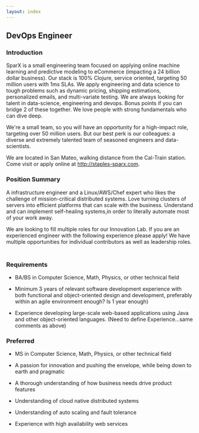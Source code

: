 ```yaml
---
layout: index
---
```


## DevOps Engineer

### Introduction

SparX is a small engineering team focused on applying online machine
learning and predictive modeling to eCommerce (impacting a 24 billion
dollar business). Our stack is 100% Clojure, service oriented,
targeting 50 million users with 1ms SLAs. We apply engineering and
data science to tough problems such as dynamic pricing, shipping
estimations, personalized emails, and multi-variate testing. We are
always looking for talent in data-science, engineering and
devops. Bonus points if you can bridge 2 of these together. We love
people with strong fundamentals who can dive deep.

We're a small team, so you will have an opportunity for a high-impact
role, targeting over 50 million users. But our best perk is our
colleagues: a diverse and extremely talented team of seasoned
engineers and data-scientists.

We are located in San Mateo, walking distance from the Cal-Train
station. Come visit or apply online at http://staples-sparx.com.

### Position Summary

A infrastructure engineer and a Linux/AWS/Chef expert who likes the
challenge of mission-critical distributed systems. Love turning
clusters of servers into efficient platforms that can scale with the
business. Understand and can implement self-healing systems,in order
to literally automate most of your work away.

We are looking to fill multiple roles for our Innovation Lab. If you
are an experienced engineer with the following experience please
apply! We have multiple opportunities for individual contributors as
well as leadership roles. 　

### Requirements

* BA/BS in Computer Science, Math, Physics, or other technical field

* Minimum 3 years of relevant software development experience with
  both functional and object-oriented design and development, preferably
  within an agile environment enough? Is 1 year enough)

* Experience developing large-scale web-based applications using Java
  and other object-oriented languages. (Need to define Experience…same
  comments as above)

### Preferred

* MS in Computer Science, Math, Physics, or other technical field

* A passion for innovation and pushing the envelope, while being down
  to earth and pragmatic

* A thorough understanding of how business needs drive product features

* Understanding of cloud native distributed systems

* Understanding of auto scaling and fault tolerance

* Experience with high availability web services

